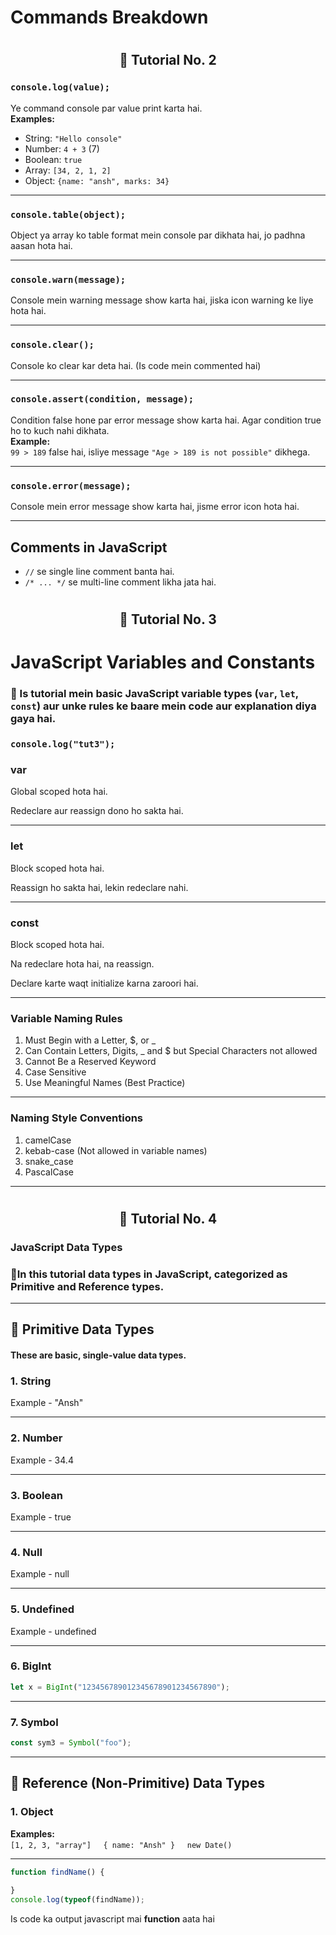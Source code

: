 # Commands Breakdown

 #                                     <h2 align="center">🚀 Tutorial No. 2</h2>

### `console.log(value);`  
Ye command console par value print karta hai.  
**Examples:**  
- String: `"Hello console"`  
- Number: `4 + 3` (7)  
- Boolean: `true`  
- Array: `[34, 2, 1, 2]`  
- Object: `{name: "ansh", marks: 34}`

---

### `console.table(object);`  
Object ya array ko table format mein console par dikhata hai, jo padhna aasan hota hai.

---

### `console.warn(message);`  
Console mein warning message show karta hai, jiska icon warning ke liye hota hai.

---

### `console.clear();`  
Console ko clear kar deta hai. (Is code mein commented hai)

---

### `console.assert(condition, message);`  
Condition false hone par error message show karta hai. Agar condition true ho to kuch nahi dikhata.  
**Example:**  
`99 > 189` false hai, isliye message `"Age > 189 is not possible"` dikhega.

---

### `console.error(message);`  
Console mein error message show karta hai, jisme error icon hota hai.

---

## Comments in JavaScript

- `//` se single line comment banta hai.  
- `/* ... */` se multi-line comment likha jata hai.


 #                                     <h2 align="center">🚀 Tutorial No. 3</h2>

# JavaScript Variables and Constants

### 📜 Is tutorial mein basic JavaScript variable types (`var`, `let`, `const`) aur unke rules ke baare mein code aur explanation diya gaya hai.

### `console.log("tut3");`
### var
Global scoped hota hai.

Redeclare aur reassign dono ho sakta hai.

---

### let
Block scoped hota hai.

Reassign ho sakta hai, lekin redeclare nahi.

---

### const
Block scoped hota hai.

Na redeclare hota hai, na reassign.

Declare karte waqt initialize karna zaroori hai.

---

### Variable Naming Rules

1. Must Begin with a Letter, $, or _
2. Can Contain Letters, Digits, _ and $ but Special Characters not allowed
3. Cannot Be a Reserved Keyword
4. Case Sensitive
5. Use Meaningful Names (Best Practice)

---

###  Naming Style Conventions

1. camelCase
2. kebab-case (Not allowed in variable names)
3. snake_case
4. PascalCase

---

 #                                     <h2 align="center">🚀 Tutorial No. 4</h2>

### JavaScript Data Types

### 📜In this tutorial  **data types in JavaScript**, categorized as **Primitive** and **Reference** types.

---

## 📌 Primitive Data Types

#### These are basic, single-value data types.

### 1. String
Example - "Ansh"

---

### 2. Number
Example - 34.4

---

### 3. Boolean


Example - true	

---

### 4. Null
Example - null

---
### 5. Undefined
Example - undefined

---
### 6. BigInt
```js
let x = BigInt("123456789012345678901234567890");
```
---
### 7. Symbol
```js
const sym3 = Symbol("foo");
```
---

## 📌 Reference (Non-Primitive) Data Types

### 1. Object
**Examples:**  
`[1, 2, 3, "array"]` &nbsp;&nbsp;&nbsp; `{ name: "Ansh" }` &nbsp;&nbsp;&nbsp; `new Date()`


---

```js
function findName() {
    
}
console.log(typeof(findName));
```

Is code ka output javascript mai **function** aata hai 





